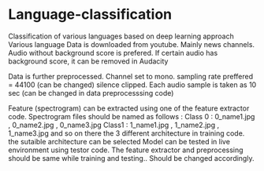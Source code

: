 # Language-classification
Classification of various languages based on deep learning approach
Various language Data is downloaded from youtube. Mainly news channels. Audio without background score is prefered. If certain audio has background score, it can be removed in Audacity

Data is further preprocessed. Channel set to mono. sampling rate preffered = 44100 (can be changed) silence clipped. Each audio sample is taken as 10 sec (can be changed in data preprocesssing code)

Feature (spectrogram) can be extracted using one of the feature extractor code.
Spectrogram files should be named as follows :
Class 0 :
0_name1.jpg , 0_name2.jpg , 0_name3.jpg
Class1 :
1_name1.jpg , 1_name2.jpg , 1_name3.jpg
and so on
there the 3 different architecture in training code. the sutaible architecture can be selected
Model can be tested in live environment using testor code. The feature extractor and preprocessing should be same while training and testing.. Should be changed accordingly.
